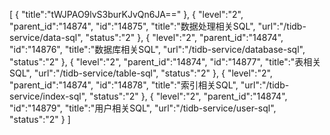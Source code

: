 [
	{
		"title":"tWJPAO9lvS3burKJvQn6JA=="
	},
	{
		"level":"2",
		"parent_id":"14874",
		"id":"14875",
		"title":"数据处理相关SQL",
		"url":"/tidb-service/data-sql",
		"status":"2"
	},
	{
		"level":"2",
		"parent_id":"14874",
		"id":"14876",
		"title":"数据库相关SQL",
		"url":"/tidb-service/database-sql",
		"status":"2"
	},
	{
		"level":"2",
		"parent_id":"14874",
		"id":"14877",
		"title":"表相关SQL",
		"url":"/tidb-service/table-sql",
		"status":"2"
	},
	{
		"level":"2",
		"parent_id":"14874",
		"id":"14878",
		"title":"索引相关SQL",
		"url":"/tidb-service/index-sql",
		"status":"2"
	},
	{
		"level":"2",
		"parent_id":"14874",
		"id":"14879",
		"title":"用户相关SQL",
		"url":"/tidb-service/user-sql",
		"status":"2"
	}
]